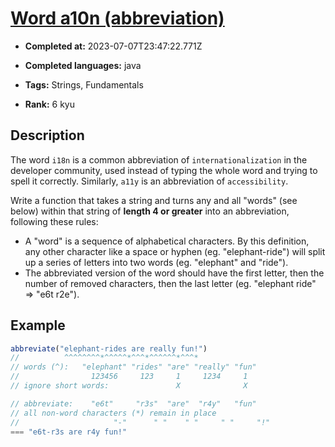 # [Word a10n (abbreviation)](https://www.codewars.com/kata/5375f921003bf62192000746)

- **Completed at:** 2023-07-07T23:47:22.771Z

- **Completed languages:** java

- **Tags:** Strings, Fundamentals

- **Rank:** 6 kyu

## Description

The word `i18n` is a common abbreviation of `internationalization` in the developer community, used instead of typing the whole word and trying to spell it correctly. Similarly, `a11y` is an abbreviation of `accessibility`.

Write a function that takes a string and turns any and all "words" (see below) within that string of **length 4 or greater** into an abbreviation, following these rules:

* A "word" is a sequence of alphabetical characters. By this definition, any other character like a space or hyphen (eg. "elephant-ride") will split up a series of letters into two words (eg. "elephant" and "ride").
* The abbreviated version of the word should have the first letter, then the number of removed characters, then the last letter (eg. "elephant ride" => "e6t r2e").

## Example

```javascript
abbreviate("elephant-rides are really fun!")
//          ^^^^^^^^*^^^^^*^^^*^^^^^^*^^^*
// words (^):   "elephant" "rides" "are" "really" "fun"
//                123456     123     1     1234     1
// ignore short words:               X              X

// abbreviate:    "e6t"     "r3s"  "are"  "r4y"   "fun"
// all non-word characters (*) remain in place
//                     "-"      " "    " "     " "     "!"
=== "e6t-r3s are r4y fun!"
```
